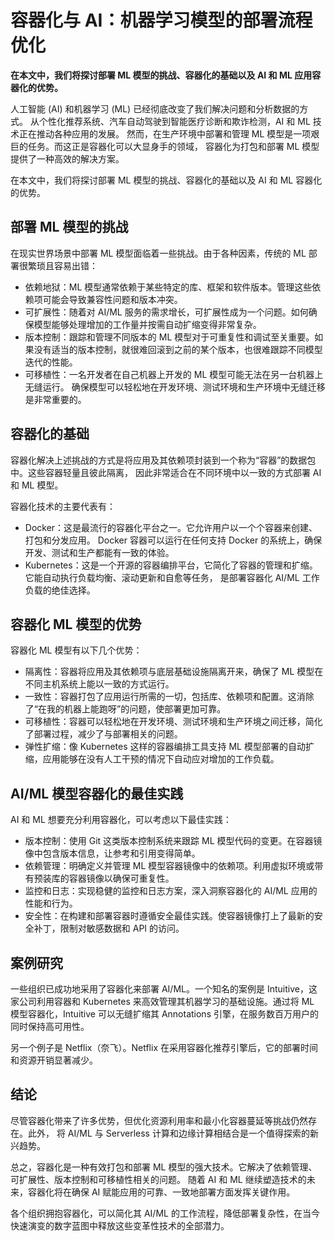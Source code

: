 # 容器化与 AI：机器学习模型的部署流程优化

**在本文中，我们将探讨部署 ML 模型的挑战、容器化的基础以及 AI 和 ML 应用容器化的优势。**

人工智能 (AI) 和机器学习 (ML) 已经彻底改变了我们解决问题和分析数据的方式。
从个性化推荐系统、汽车自动驾驶到智能医疗诊断和欺诈检测，AI 和 ML 技术正在推动各种应用的发展。
然而，在生产环境中部署和管理 ML 模型是一项艰巨的任务。而这正是容器化可以大显身手的领域，
容器化为打包和部署 ML 模型提供了一种高效的解决方案。

在本文中，我们将探讨部署 ML 模型的挑战、容器化的基础以及 AI 和 ML 容器化的优势。

## 部署 ML 模型的挑战

在现实世界场景中部署 ML 模型面临着一些挑战。由于各种因素，传统的 ML 部署很繁琐且容易出错：

- 依赖地狱：ML 模型通常依赖于某些特定的库、框架和软件版本。管理这些依赖项可能会导致兼容性问题和版本冲突。
- 可扩展性：随着对 AI/ML 服务的需求增长，可扩展性成为一个问题。如何确保模型能够处理增加的工作量并按需自动扩缩变得非常复杂。
- 版本控制：跟踪和管理不同版本的 ML 模型对于可重复性和调试至关重要。如果没有适当的版本控制，就很难回滚到之前的某个版本，也很难跟踪不同模型迭代的性能。
- 可移植性：一名开发者在自己机器上开发的 ML 模型可能无法在另一台机器上无缝运行。
  确保模型可以轻松地在开发环境、测试环境和生产环境中无缝迁移是非常重要的。

## 容器化的基础

容器化解决上述挑战的方式是将应用及其依赖项封装到一个称为“容器”的数据包中。这些容器轻量且彼此隔离，
因此非常适合在不同环境中以一致的方式部署 AI 和 ML 模型。

容器化技术的主要代表有：

- Docker：这是最流行的容器化平台之一。它允许用户以一个个容器来创建、打包和分发应用。
  Docker 容器可以运行在任何支持 Docker 的系统上，确保开发、测试和生产都能有一致的体验。
- Kubernetes：这是一个开源的容器编排平台，它简化了容器的管理和扩缩。它能自动执行负载均衡、滚动更新和自愈等任务，
  是部署容器化 AI/ML 工作负载的绝佳选择。

## 容器化 ML 模型的优势

容器化 ML 模型有以下几个优势：

- 隔离性：容器将应用及其依赖项与底层基础设施隔离开来，确保了 ML 模型在不同主机系统上能以一致的方式运行。
- 一致性：容器打包了应用运行所需的一切，包括库、依赖项和配置。这消除了“在我的机器上能跑呀”的问题，使部署更加可靠。
- 可移植性：容器可以轻松地在开发环境、测试环境和生产环境之间迁移，简化了部署过程，减少了与部署相关的问题。
- 弹性扩缩：像 Kubernetes 这样的容器编排工具支持 ML 模型部署的自动扩缩，应用能够在没有人工干预的情况下自动应对增加的工作负载。

## AI/ML 模型容器化的最佳实践

AI 和 ML 想要充分利用容器化，可以考虑以下最佳实践：

- 版本控制：使用 Git 这类版本控制系统来跟踪 ML 模型代码的变更。在容器镜像中包含版本信息，让参考和引用变得简单。
- 依赖管理：明确定义并管理 ML 模型容器镜像中的依赖项。利用虚拟环境或带有预装库的容器镜像以确保可重复性。
- 监控和日志：实现稳健的监控和日志方案，深入洞察容器化的 AI/ML 应用的性能和行为。
- 安全性：在构建和部署容器时遵循安全最佳实践。使容器镜像打上了最新的安全补丁，限制对敏感数据和 API 的访问。

## 案例研究

一些组织已成功地采用了容器化来部署 AI/ML。一个知名的案例是 Intuitive，这家公司利用容器和 Kubernetes
来高效管理其机器学习的基础设施。通过将 ML 模型容器化，Intuitive 可以无缝扩缩其 Annotations 引擎，在服务数百万用户的同时保持高可用性。

另一个例子是 Netflix（奈飞）。Netflix 在采用容器化推荐引擎后，它的部署时间和资源开销显著减少。

## 结论

尽管容器化带来了许多优势，但优化资源利用率和最小化容器蔓延等挑战仍然存在。此外，
将 AI/ML 与 Serverless 计算和边缘计算相结合是一个值得探索的新兴趋势。

总之，容器化是一种有效打包和部署 ML 模型的强大技术。它解决了依赖管理、可扩展性、版本控制和可移植性相关的问题。
随着 AI 和 ML 继续塑造技术的未来，容器化将在确保 AI 赋能应用的可靠、一致地部署方面发挥关键作用。

各个组织拥抱容器化，可以简化其 AI/ML 的工作流程，降低部署复杂性，在当今快速演变的数字蓝图中释放这些变革性技术的全部潜力。
